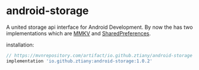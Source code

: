 # android-storage

A united storage api interface for Android Development. By now the has two implementations which are [MMKV](https://github.com/tencent/mmkv)
and [SharedPreferences](https://developer.android.com/reference/android/content/SharedPreferences).

installation:

```groovy
// https://mvnrepository.com/artifact/io.github.ztiany/android-storage
implementation 'io.github.ztiany:android-storage:1.0.2'
```
